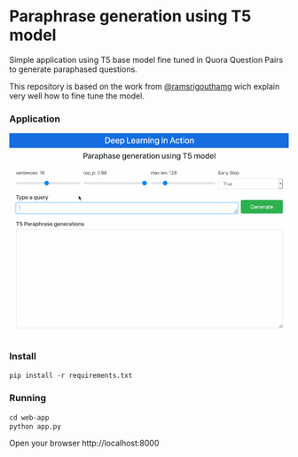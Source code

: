 # Paraphrase generation using T5 model
Simple application using T5 base model fine tuned in Quora Question Pairs to generate paraphased questions.

This repository is based on the work from [@ramsrigouthamg](https://github.com/ramsrigouthamg/Paraphrase-any-question-with-T5-Text-To-Text-Transfer-Transformer-) wich explain very well how to fine tune the model.


### Application

![Paraphrase](paraphrase.gif)


### Install

```
pip install -r requirements.txt
```


### Running 

```
cd web-app
python app.py
```

Open your browser http://localhost:8000


